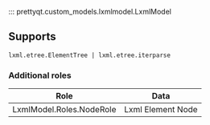 ::: prettyqt.custom_models.lxmlmodel.LxmlModel

## Supports

`lxml.etree.ElementTree | lxml.etree.iterparse`

### Additional roles

| Role                     | Data              |
| -------------------------|-------------------|
| LxmlModel.Roles.NodeRole | Lxml Element Node |
